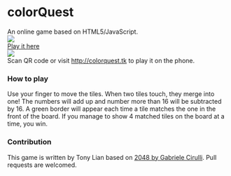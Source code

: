 # colorQuest
An online game based on HTML5/JavaScript. <br/>
<img src="https://raw.githubusercontent.com/TonyLianLong/colorQuest/master/img/screenshot.png" /> <br/>
<a href="https://tonylianlong.github.io/colorQuest/">Play it here</a> <br/>
<img src="https://raw.githubusercontent.com/TonyLianLong/colorQuest/master/img/qrcode.png" /> <br/>
Scan QR code or visit http://colorquest.tk to play it on the phone.
### How to play ###
Use your finger to move the tiles. When two tiles touch, they merge into one! The numbers will add up and number more than 16 will be subtracted by 16. A green border will appear each time a tile matches the one in the front of the board. If you manage to show 4 matched tiles on the board at a time, you win.
### Contribution ###
This game is written by Tony Lian based on <a href="https://github.com/gabrielecirulli/2048">2048 by Gabriele Cirulli</a>. Pull requests are welcomed.
